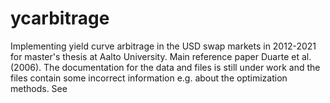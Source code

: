 # ycarbitrage
Implementing yield curve arbitrage in the USD swap markets in 2012-2021 for master's thesis at Aalto University. Main reference paper Duarte et al. (2006).
The documentation for the data and files is still under work and the files contain some incorrect information e.g. about the optimization methods. See 
